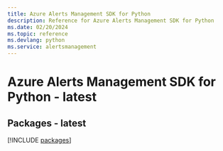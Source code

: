 ```yaml
---
title: Azure Alerts Management SDK for Python
description: Reference for Azure Alerts Management SDK for Python
ms.date: 02/20/2024
ms.topic: reference
ms.devlang: python
ms.service: alertsmanagement
---
```

# Azure Alerts Management SDK for Python - latest
## Packages - latest
[!INCLUDE [packages](alerts-management-index.md)]